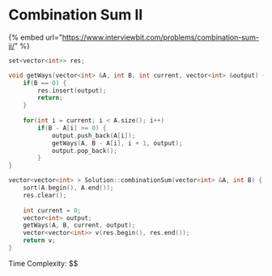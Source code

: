 # Combination Sum II

{% embed url="https://www.interviewbit.com/problems/combination-sum-ii/" %}

```cpp
set<vector<int>> res;

void getWays(vector<int> &A, int B, int current, vector<int> &output) {
    if(B == 0) {
        res.insert(output);
        return;
    }
    
    for(int i = current; i < A.size(); i++) 
        if(B - A[i] >= 0) {
            output.push_back(A[i]);
            getWays(A, B - A[i], i + 1, output);
            output.pop_back();
        }
}

vector<vector<int> > Solution::combinationSum(vector<int> &A, int B) {
    sort(A.begin(), A.end());
    res.clear();
    
    int current = 0;
    vector<int> output;
    getWays(A, B, current, output);
    vector<vector<int>> v(res.begin(), res.end());
    return v;
}
```

Time Complexity: \$$

